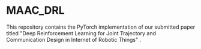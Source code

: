 # MAAC_DRL
This repository contains the PyTorch implementation of our submitted paper titled "Deep Reinforcement Learning for Joint Trajectory and Communication Design in Internet of Robotic Things" .
